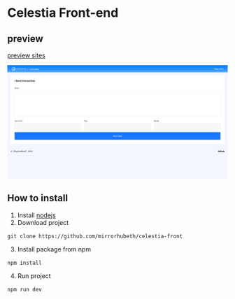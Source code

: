 # Celestia Front-end

## preview
[preview sites](http://146.19.247.177:8080/send)

![preview](https://github.com/mirrorhubeth/celestia-front/blob/main/img/img.png)

## How to install

1. Install [nodejs](https://nodejs.org/)
2. Download project
```
git clone https://github.com/mirrorhubeth/celestia-front
```
3. Install package from npm
```
npm install
```
4. Run project
```
npm run dev
```